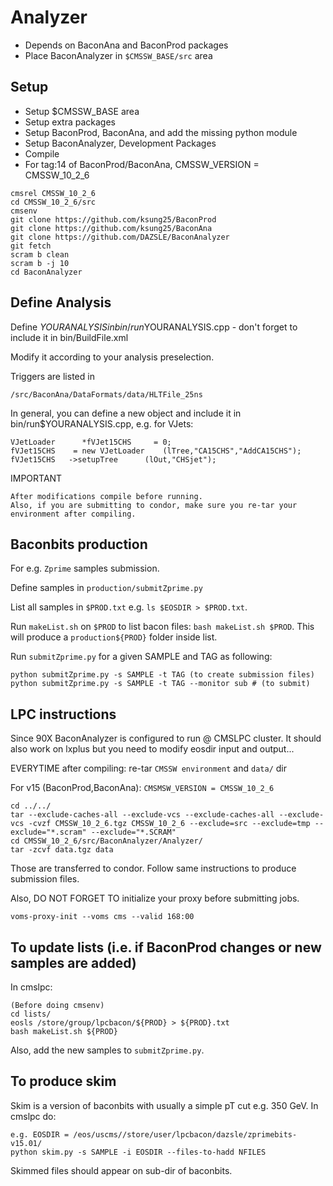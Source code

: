 # Analyzer

 * Depends on BaconAna and BaconProd packages
 * Place BaconAnalyzer in `$CMSSW_BASE/src` area

Setup
-------------
 * Setup $CMSSW_BASE area
 * Setup extra packages
 * Setup BaconProd, BaconAna, and add the missing python module
 * Setup BaconAnalyzer, Development Packages
 * Compile
 * For tag:14 of BaconProd/BaconAna, CMSSW_VERSION = CMSSW_10_2_6
```
cmsrel CMSSW_10_2_6
cd CMSSW_10_2_6/src
cmsenv
git clone https://github.com/ksung25/BaconProd
git clone https://github.com/ksung25/BaconAna
git clone https://github.com/DAZSLE/BaconAnalyzer
git fetch
scram b clean
scram b -j 10
cd BaconAnalyzer
```

Define Analysis
----------
Define $YOURANALYSIS in bin/run$YOURANALYSIS.cpp - don't forget to include it in bin/BuildFile.xml

Modify it according to your analysis preselection.

Triggers are listed in 	    
```
/src/BaconAna/DataFormats/data/HLTFile_25ns
```

In general, you can define a new object and include it in bin/run$YOURANALYSIS.cpp, e.g. for VJets:
```
VJetLoader      *fVJet15CHS     = 0;
fVJet15CHS    = new VJetLoader    (lTree,"CA15CHS","AddCA15CHS");
fVJet15CHS   ->setupTree      (lOut,"CHSjet");
```

IMPORTANT
```
After modifications compile before running.
Also, if you are submitting to condor, make sure you re-tar your environment after compiling.
```

Baconbits production
-----------

For e.g. `Zprime` samples submission.

Define samples in `production/submitZprime.py`

List all samples in `$PROD.txt` e.g. `ls $EOSDIR > $PROD.txt`.

Run `makeList.sh` on `$PROD` to list bacon files: `bash makeList.sh $PROD`. This will produce a `production${PROD}` folder inside list.

Run `submitZprime.py` for a given SAMPLE and TAG as following:

```
python submitZprime.py -s SAMPLE -t TAG (to create submission files)
python submitZprime.py -s SAMPLE -t TAG --monitor sub # (to submit)
```

LPC instructions
-----------
Since 90X BaconAnalyzer is configured to run @ CMSLPC cluster. It should also work on lxplus but you need to modify eosdir input and output...

EVERYTIME after compiling: re-tar `CMSSW environment` and `data/` dir

For v15 (BaconProd,BaconAna): `CMSMSW_VERSION = CMSSW_10_2_6`

```
cd ../../
tar --exclude-caches-all --exclude-vcs --exclude-caches-all --exclude-vcs -cvzf CMSSW_10_2_6.tgz CMSSW_10_2_6 --exclude=src --exclude=tmp --exclude="*.scram" --exclude="*.SCRAM"
cd CMSSW_10_2_6/src/BaconAnalyzer/Analyzer/
tar -zcvf data.tgz data
```

Those are transferred to condor. Follow same instructions to produce submission files.

Also, DO NOT FORGET TO initialize your proxy before submitting jobs.
```
voms-proxy-init --voms cms --valid 168:00
```

To update lists (i.e. if BaconProd changes or new samples are added)
-----------
In cmslpc:

```
(Before doing cmsenv)
cd lists/
eosls /store/group/lpcbacon/${PROD} > ${PROD}.txt
bash makeList.sh ${PROD}
```

Also, add the new samples to `submitZprime.py`.

To produce skim
-----------
Skim is a version of baconbits with usually a simple pT cut e.g. 350 GeV. In cmslpc do:

```
e.g. EOSDIR = /eos/uscms//store/user/lpcbacon/dazsle/zprimebits-v15.01/
python skim.py -s SAMPLE -i EOSDIR --files-to-hadd NFILES
```

Skimmed files should appear on sub-dir of baconbits.
